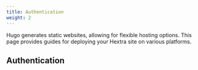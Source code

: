 ```yaml
---
title: Authentication
weight: 2
---
```


Hugo generates static websites, allowing for flexible hosting options.
This page provides guides for deploying your Hextra site on various platforms.

<!--more-->


## Authentication